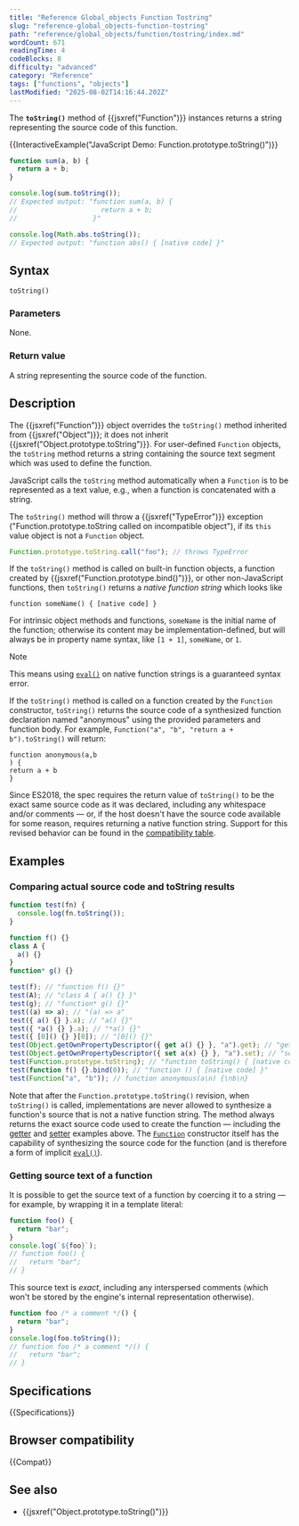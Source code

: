 ```yaml
---
title: "Reference Global_objects Function Tostring"
slug: "reference-global_objects-function-tostring"
path: "reference/global_objects/function/tostring/index.md"
wordCount: 671
readingTime: 4
codeBlocks: 8
difficulty: "advanced"
category: "Reference"
tags: ["functions", "objects"]
lastModified: "2025-08-02T14:16:44.202Z"
---
```



The **`toString()`** method of {{jsxref("Function")}} instances returns a string representing the source code of this function.

{{InteractiveExample("JavaScript Demo: Function.prototype.toString()")}}

```js interactive-example
function sum(a, b) {
  return a + b;
}

console.log(sum.toString());
// Expected output: "function sum(a, b) {
//                     return a + b;
//                   }"

console.log(Math.abs.toString());
// Expected output: "function abs() { [native code] }"
```

## Syntax

```js-nolint
toString()
```

### Parameters

None.

### Return value

A string representing the source code of the function.

## Description

The {{jsxref("Function")}} object overrides the `toString()` method
inherited from {{jsxref("Object")}}; it does not inherit
{{jsxref("Object.prototype.toString")}}. For user-defined `Function`
objects, the `toString` method returns a string containing the source text
segment which was used to define the function.

JavaScript calls the `toString` method automatically when a
`Function` is to be represented as a text value, e.g., when a function is
concatenated with a string.

The `toString()` method will throw a {{jsxref("TypeError")}} exception
("Function.prototype.toString called on incompatible object"), if its
`this` value object is not a `Function` object.

```js example-bad
Function.prototype.toString.call("foo"); // throws TypeError
```

If the `toString()` method is called on built-in function objects, a
function created by {{jsxref("Function.prototype.bind()")}}, or
other non-JavaScript functions, then `toString()` returns a
_native function string_ which looks like

```plain
function someName() { [native code] }
```

For intrinsic object methods and functions, `someName` is the initial name of the function; otherwise its content may be implementation-defined, but will always be in property name syntax, like `[1 + 1]`, `someName`, or `1`.

> [!NOTE]
> This means using [`eval()`](/en-US/docs/Web/JavaScript/Reference/Global_Objects/eval) on native function strings is a guaranteed syntax error.

If the `toString()` method is called on a function created by the `Function` constructor, `toString()` returns the source code of a synthesized function declaration named "anonymous" using the provided parameters and function body. For example, `Function("a", "b", "return a + b").toString()` will return:

```plain
function anonymous(a,b
) {
return a + b
}
```

Since ES2018, the spec requires the return value of `toString()` to be the exact same source code as it was declared, including any whitespace and/or comments — or, if the host doesn't have the source code available for some reason, requires returning a native function string. Support for this revised behavior can be found in the [compatibility table](#browser_compatibility).

## Examples

### Comparing actual source code and toString results

```js
function test(fn) {
  console.log(fn.toString());
}

function f() {}
class A {
  a() {}
}
function* g() {}

test(f); // "function f() {}"
test(A); // "class A { a() {} }"
test(g); // "function* g() {}"
test((a) => a); // "(a) => a"
test({ a() {} }.a); // "a() {}"
test({ *a() {} }.a); // "*a() {}"
test({ [0]() {} }[0]); // "[0]() {}"
test(Object.getOwnPropertyDescriptor({ get a() {} }, "a").get); // "get a() {}"
test(Object.getOwnPropertyDescriptor({ set a(x) {} }, "a").set); // "set a(x) {}"
test(Function.prototype.toString); // "function toString() { [native code] }"
test(function f() {}.bind(0)); // "function () { [native code] }"
test(Function("a", "b")); // function anonymous(a\n) {\nb\n}
```

Note that after the `Function.prototype.toString()` revision, when `toString()` is called, implementations are never allowed to synthesize a function's source that is not a native function string. The method always returns the exact source code used to create the function — including the [getter](/en-US/docs/Web/JavaScript/Reference/Functions/get) and [setter](/en-US/docs/Web/JavaScript/Reference/Functions/set) examples above. The [`Function`](/en-US/docs/Web/JavaScript/Reference/Functions) constructor itself has the capability of synthesizing the source code for the function (and is therefore a form of implicit [`eval()`](/en-US/docs/Web/JavaScript/Reference/Global_Objects/eval)).

### Getting source text of a function

It is possible to get the source text of a function by coercing it to a string — for example, by wrapping it in a template literal:

```js
function foo() {
  return "bar";
}
console.log(`${foo}`);
// function foo() {
//   return "bar";
// }
```

This source text is _exact_, including any interspersed comments (which won't be stored by the engine's internal representation otherwise).

```js
function foo /* a comment */() {
  return "bar";
}
console.log(foo.toString());
// function foo /* a comment */() {
//   return "bar";
// }
```

## Specifications

{{Specifications}}

## Browser compatibility

{{Compat}}

## See also

- {{jsxref("Object.prototype.toString()")}}
